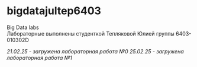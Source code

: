 # bigdatajultep6403
Big Data labs<br/>
Лабораторные выполнены студенткой Тепляковой Юлией группы 6403-010302D

*21.02.25 - загружена лабораторная работа №0*
*25.02.25 - загружена лабораторная работа №1*
